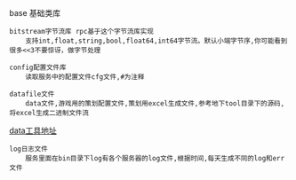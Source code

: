 base 基础类库

    bitstream字节流库 rpc基于这个字节流库实现
        支持int,float,string,bool,float64,int64字节流。默认小端字节序,你可能看到很多<<3不要惊讶，做字节处理
        
    config配置文件库
        读取服务中的配置文件cfg文件,#为注释
        
    datafile文件
        data文件,游戏用的策划配置文件,策划用excel生成文件,参考地下tool目录下的源码,将excel生成二进制文件流
        
[data工具地址](https://github.com/bobohume/gonet/tree/master/src/gonet/tool/data)

    log日志文件
        服务里面在bin目录下log有各个服务器的log文件,根据时间,每天生成不同的log和err文件
       